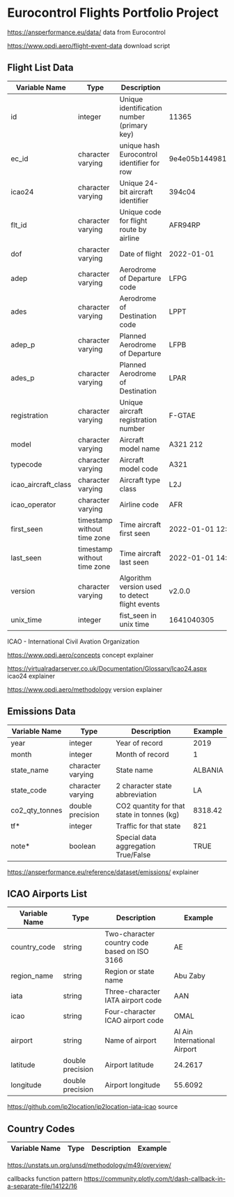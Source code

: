 # Eurocontrol Flights Portfolio Project 

https://ansperformance.eu/data/  data from Eurocontrol 

https://www.opdi.aero/flight-event-data download script

## Flight List Data 
| Variable Name | Type | Description | Example |
|-|-|-|-|
| id | integer | Unique identification number (primary key) | 11365 |
| ec_id | character varying | unique hash Eurocontrol identifier for row | 9e4e05b14498109613cf2069f5de308471f9311ccd6120419cdcdbbf71fccbe0_0_2022_1 |
| icao24 | character varying | Unique 24-bit aircraft identifier | 394c04 |
| flt_id | character varying | Unique code for flight route by airline | AFR94RP |
| dof | character varying | Date of flight | 2022-01-01 |
| adep | character varying | Aerodrome of Departure code | LFPG |
| ades | character varying | Aerodrome of Destination code | LPPT |
| adep_p | character varying | Planned Aerodrome of Departure | LFPB |
| ades_p | character varying | Planned Aerodrome of Destination | LPAR |
| registration | character varying | Unique aircraft registration number | F-GTAE |
| model | character varying | Aircraft model name | A321 212 |
| typecode | character varying | Aircraft model code | A321 |
| icao_aircraft_class | character varying | Aircraft type class | L2J |
| icao_operator | character varying | Airline code | AFR |
| first_seen | timestamp without time zone | Time aircraft first seen | 2022-01-01 12:31:45 |
| last_seen | timestamp without time zone | Time aircraft last seen | 2022-01-01 14:56:25 |
| version |  character varying | Algorithm version used to detect flight events | v2.0.0 |
| unix_time | integer | fist_seen in unix time | 1641040305 |



ICAO - International Civil Avation Organization 

https://www.opdi.aero/concepts concept explainer 

https://virtualradarserver.co.uk/Documentation/Glossary/Icao24.aspx icao24 explainer

https://www.opdi.aero/methodology version explainer 

## Emissions Data
| Variable Name | Type | Description | Example |
|-|-|-|-|
| year | integer | Year of record | 2019 |
| month | integer | Month of record | 1 | 
| state_name | character varying | State name | ALBANIA | 
| state_code | character varying |2 character state abbreviation | LA |
| co2_qty_tonnes | double precision | CO2 quantity for that state in tonnes (kg) | 8318.42 |
| tf* | integer | Traffic for that state | 821 |
| note* | boolean | Special data aggregation True/False | TRUE | 

https://ansperformance.eu/reference/dataset/emissions/ explainer 

## ICAO Airports List 
| Variable Name | Type | Description | Example |
|-|-|-|-|
| country_code | string | Two-character country code based on ISO 3166 | AE |
| region_name | string | Region or state name | Abu Zaby |
| iata | string | Three-character IATA airport code  |AAN |
| icao | string | Four-character ICAO airport code | OMAL |
| airport | string | Name of airport | Al Ain International Airport |
| latitude | double precision | Airport latitude | 24.2617 |
| longitude | double precision | Airport longitude  | 55.6092 |

https://github.com/ip2location/ip2location-iata-icao source


## Country Codes 
| Variable Name | Type | Description | Example |
|-|-|-|-|

https://unstats.un.org/unsd/methodology/m49/overview/


callbacks function pattern 
https://community.plotly.com/t/dash-callback-in-a-separate-file/14122/16
